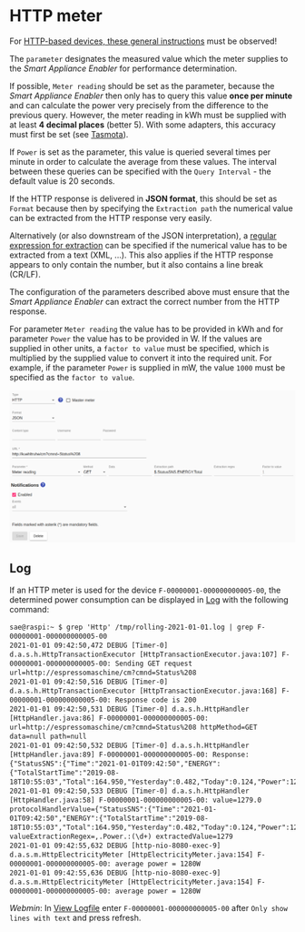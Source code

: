 # HTTP meter

For [HTTP-based devices, these general instructions](Http_EN.md) must be observed!

The `parameter` designates the measured value which the meter supplies to the *Smart Appliance Enabler* for performance determination.

If possible, `Meter reading` should be set as the parameter, because the *Smart Appliance Enabler* then only has to query this value **once per minute** and can calculate the power very precisely from the difference to the previous query. However, the meter reading in kWh must be supplied with at least **4 decimal places** (better 5). With some adapters, this accuracy must first be set (see [Tasmota](Tasmota_EN.md)).

If `Power` is set as the parameter, this value is queried several times per minute in order to calculate the average from these values. The interval between these queries can be specified with the `Query Interval` - the default value is 20 seconds.

If the HTTP response is delivered in **JSON format**, this should be set as `Format` because then by specifying the `Extraction path` the numerical value can be extracted from the HTTP response very easily.

Alternatively (or also downstream of the JSON interpretation), a [regular expression for extraction](ValueExtraction_EN.md) can be specified if the numerical value has to be extracted from a text (XML, ...). This also applies if the HTTP response appears to only contain the number, but it also contains a line break (CR/LF).

The configuration of the parameters described above must ensure that the *Smart Appliance Enabler* can extract the correct number from the HTTP response.

For parameter `Meter reading` the value has to be provided in kWh and for parameter `Power` the value has to be provided in W. If the values are supplied in other units, a `factor to value` must be specified, which is multiplied by the supplied value to convert it into the required unit. For example, if the parameter `Power` is supplied in mW, the value `1000` must be specified as the `factor to value`.

![HTTP-basierter Zähler](../pics/fe/HttpMeter_EN.png)

## Log
If an HTTP meter is used for the device `F-00000001-000000000005-00`, the determined power consumption can be displayed in [Log](Logging_EN.md) with the following command:

```console
sae@raspi:~ $ grep 'Http' /tmp/rolling-2021-01-01.log | grep F-00000001-000000000005-00
2021-01-01 09:42:50,472 DEBUG [Timer-0] d.a.s.h.HttpTransactionExecutor [HttpTransactionExecutor.java:107] F-00000001-000000000005-00: Sending GET request url=http://espressomaschine/cm?cmnd=Status%208
2021-01-01 09:42:50,516 DEBUG [Timer-0] d.a.s.h.HttpTransactionExecutor [HttpTransactionExecutor.java:168] F-00000001-000000000005-00: Response code is 200
2021-01-01 09:42:50,531 DEBUG [Timer-0] d.a.s.h.HttpHandler [HttpHandler.java:86] F-00000001-000000000005-00: url=http://espressomaschine/cm?cmnd=Status%208 httpMethod=GET data=null path=null
2021-01-01 09:42:50,532 DEBUG [Timer-0] d.a.s.h.HttpHandler [HttpHandler.java:89] F-00000001-000000000005-00: Response: {"StatusSNS":{"Time":"2021-01-01T09:42:50","ENERGY":{"TotalStartTime":"2019-08-18T10:55:03","Total":164.950,"Yesterday":0.482,"Today":0.124,"Power":1279,"ApparentPower":1481,"ReactivePower":747,"Factor":0.86,"Voltage":233,"Current":6.370}}}
2021-01-01 09:42:50,533 DEBUG [Timer-0] d.a.s.h.HttpHandler [HttpHandler.java:58] F-00000001-000000000005-00: value=1279.0 protocolHandlerValue={"StatusSNS":{"Time":"2021-01-01T09:42:50","ENERGY":{"TotalStartTime":"2019-08-18T10:55:03","Total":164.950,"Yesterday":0.482,"Today":0.124,"Power":1279,"ApparentPower":1481,"ReactivePower":747,"Factor":0.86,"Voltage":233,"Current":6.370}}} valueExtractionRegex=,.Power.:(\d+) extractedValue=1279
2021-01-01 09:42:55,632 DEBUG [http-nio-8080-exec-9] d.a.s.m.HttpElectricityMeter [HttpElectricityMeter.java:154] F-00000001-000000000005-00: average power = 1280W
2021-01-01 09:42:55,636 DEBUG [http-nio-8080-exec-9] d.a.s.m.HttpElectricityMeter [HttpElectricityMeter.java:154] F-00000001-000000000005-00: average power = 1280W
```

*Webmin*: In [View Logfile](Logging_EN.md#user-content-webmin-logs) enter `F-00000001-000000000005-00` after `Only show lines with text` and press refresh.
